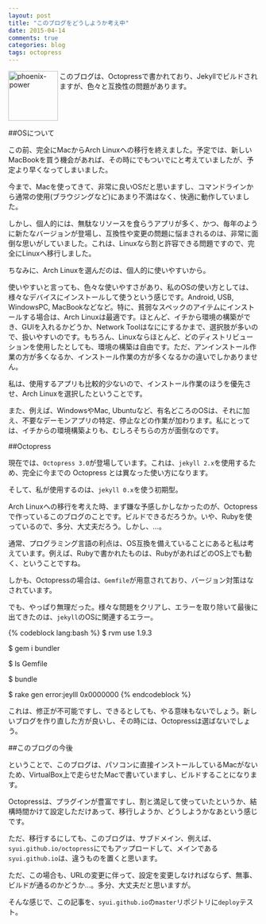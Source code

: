 ```yaml
---
layout: post
title: "このブログをどうしようか考え中"
date: 2015-04-14
comments: true
categories: blog
tags: octopress
---
```

<img src="{{ root_url }}/images/more.png" alt="phoenix-power" align="left" width="100" height="100">このブログは、Octopressで書かれており、Jekyllでビルドされますが、色々と互換性の問題があります。<!--more--><br clear="all">

##OSについて

この前、完全にMacからArch Linuxへの移行を終えました。予定では、新しいMacBookを買う機会があれば、その時にでもついでにと考えていましたが、予定より早くなってしまいました。

今まで、Macを使ってきて、非常に良いOSだと思いますし、コマンドラインから通常の使用(ブラウジングなど)にあまり不満はなく、快適に動作していました。

しかし、個人的には、無駄なリソースを食らうアプリが多く、かつ、毎年のように新たなバージョンが登場し、互換性や変更の問題に悩まされるのは、非常に面倒な思いがしていました。これは、Linuxなら割と許容できる問題ですので、完全にLinuxへ移行しました。

ちなみに、Arch Linuxを選んだのは、個人的に使いやすいから。

使いやすいと言っても、色々な使いやすさがあり、私のOSの使い方としては、様々なデバイスにインストールして使うという感じです。Android, USB, WindowsPC, MacBookなどなど。特に、貧弱なスペックのアイテムにインストールする場合は、Arch Linuxは最適です。ほとんど、イチから環境の構築ができ、GUIを入れるかどうか、Network Toolはなににするかまで、選択肢が多いので、扱いやすいのです。もちろん、Linuxならほとんど、どのディストリビューションを使用したとしても、環境の構築は自由です。ただ、アンインストール作業の方が多くなるか、インストール作業の方が多くなるかの違いでしかありません。

私は、使用するアプリも比較的少ないので、インストール作業のほうを優先させ、Arch Linuxを選択したということです。

また、例えば、WindowsやMac, Ubuntuなど、有名どころのOSは、それに加え、不要なデーモンアプリの特定、停止などの作業が加わります。私にとっては、イチからの環境構築よりも、むしろそちらの方が面倒なのです。

##Octopress

現在では、`Octopress 3.0`が登場しています。これは、`jekyll 2.x`を使用するため、完全に今までの Octopress とは異なった使い方になります。

そして、私が使用するのは、`jekyll 0.x`を使う初期型。

Arch Linuxへの移行を考えた時、まず嫌な予感しかしなかったのが、Octopressで作っているこのブログのことです。ビルドできるだろうか。いや、Rubyを使っているので、多分、大丈夫だろう。しかし、...。

通常、プログラミング言語の利点は、OS互換を備えていることにあると私は考えています。例えば、Rubyで書かれたものは、RubyがあればどのOS上でも動く、ということですね。

しかも、Octopressの場合は、`Gemfile`が用意されており、バージョン対策はなされています。

でも、やっぱり無理だった。様々な問題をクリアし、エラーを取り除いて最後に出てきたのは、`jekyll`のOSに関連するエラー。

{% codeblock lang:bash %}
$ rvm use 1.9.3

$ gem i bundler

$ ls
Gemfile

$ bundle

$ rake gen
error:jeylll 0x0000000
{% endcodeblock %}

これは、修正が不可能ですし、できるとしても、やる意味もないでしょう。新しいブログを作り直した方が良いし、その時には、Octopressは選ばないでしょう。

##このブログの今後

ということで、このブログは、パソコンに直接インストールしているMacがないため、VirtualBox上で走らせたMacで書いていますし、ビルドすることになります。

Octopressは、プラグインが豊富ですし、割と満足して使っていたというか、結構時間かけて設定しただけあって、移行しようか、どうしようかなあという感じです。

ただ、移行するにしても、このブログは、サブドメイン、例えば、`syui.github.io/octopress`にでもアップロードして、メインである`syui.github.io`は、違うものを置くと思います。

ただ、この場合も、URLの変更に伴って、設定を変更しなければならず、無事、ビルドが通るのかどうか...。多分、大丈夫だと思いますが。

そんな感じで、この記事を、`syui.github.io`の`master`リポジトリに`deploy`テスト。


